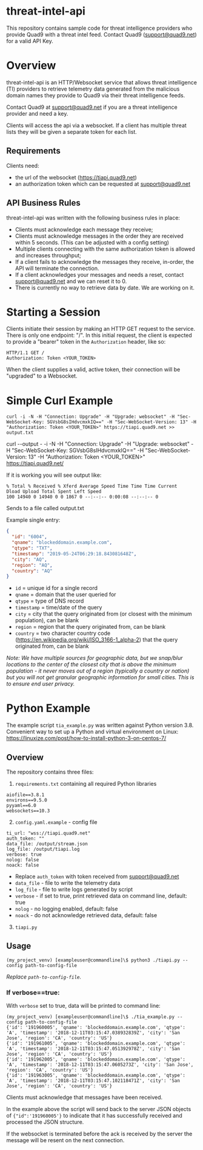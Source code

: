 # threat-intel-api

This repository contains sample code for threat intelligence providers who provide Quad9 with a threat intel feed. Contact Quad9 (support@quad9.net) for a valid API Key.

# Overview

threat-intel-api is an HTTP/Websocket service that allows threat intelligence (TI) providers to retrieve telemetry data generated from the malicious domain names they provide to Quad9 via their threat intelligence feeds.

Contact Quad9 at support@quad9.net if you are a threat intelligence provider and need a key. 

Clients will access the api via a websocket. If a client has multiple threat lists they will be given a separate token for each list.


## Requirements
Clients need:
- the url of the websocket (https://tiapi.quad9.net)
- an authorization token which can be requested at support@quad9.net


## API Business Rules

threat-intel-api was written with the following business rules in place:

- Clients must acknowledge each message they receive;
- Clients must acknowledge messages in the order they are received within 5 seconds. (This can be adjusted with a config setting)
- Multiple clients connecting with the same authorization token is allowed and increases throughput;
- If a client fails to acknowledge the messages they receive, in-order, the API will terminate the connection.
- If a client acknowledges your messages and needs a reset, contact support@quad9.net and we can reset it to 0.
- There is currently no way to retrieve data by date. We are working on it.


# Starting a Session

Clients initiate their session by making an HTTP GET request to the service. There is only one endpoint: "/". In this initial request, the client is expected to provide a "bearer" token in the `Authorization` header, like so:

```http
HTTP/1.1 GET /
Authorization: Token <YOUR_TOKEN>
```

When the client supplies a valid, active token, their connection will be "upgraded" to a Websocket.



# Simple Curl Example

```shell
curl -i -N -H "Connection: Upgrade" -H "Upgrade: websocket" -H "Sec-WebSocket-Key: SGVsbG8sIHdvcmxkIQ==" -H "Sec-WebSocket-Version: 13" -H "Authorization: Token <YOUR_TOKEN>" https://tiapi.quad9.net >> output.txt
```

curl --output - -i -N -H "Connection: Upgrade" -H "Upgrade: websocket" -H "Sec-WebSocket-Key: SGVsbG8sIHdvcmxkIQ==" -H "Sec-WebSocket-Version: 13" -H "Authorization: Token <YOUR_TOKEN>" https://tiapi.quad9.net/


If it is working you will see output like:

```shell
% Total % Received % Xferd Average Speed Time Time Time Current
Dload Upload Total Spent Left Speed
100 14940 0 14940 0 0 1867 0 --:--:-- 0:00:08 --:--:-- 0
```

Sends to a file called output.txt

Example single entry:

```json
{
  "id": "6004",
  "qname": "blockeddomain.example.com",
  "qtype": "TXT",
  "timestamp": "2019-05-24T06:29:18.843081648Z",
  "city": "AQ",
  "region": "AQ",
  "country": "AQ"
}
```

- `id` = unique id for a single record
- `qname` = domain that the user queried for
- `qtype` = type of DNS record
- `timestamp` = time/date of the query
- `city` = city that the query originated from (or closest with the minimum population), can be blank
- `region` = region that the query originated from, can be blank
- `country` = two character country code (https://en.wikipedia.org/wiki/ISO_3166-1_alpha-2) that the query originated from, can be blank

*_Note: We have multiple sources for geographic data, but we snap/blur locations to the center of the closest city that is above the minimum population - it never moves out of a region (typically a country or nation) but you will not get granular geographic information for small cities. This is to ensure end user privacy._*

# Python Example

The example script `tia_example.py` was written against Python version 3.8. 
Convenient way to set up a Python and virtual environment on Linux:  https://linuxize.com/post/how-to-install-python-3-on-centos-7/


## Overview

The repository contains three files:
1. `requirements.txt` containing all required Python libraries

```
aiofile==3.8.1
environs==9.5.0
pyyaml==6.0
websockets==10.3
```

2. `config.yaml.example` - config file
```
ti_url: "wss://tiapi.quad9.net"
auth_token: ""
data_file: /output/stream.json
log_file: /output/tiapi.log
verbose: true
nolog: false
noack: false
```
- Replace `auth_token` with token received from support@quad9.net
- `data_file` - file to write the telemetry data 
- `log_file` - file to write logs generated by script
- `verbose` - if set to true, print retrieved data on command line, default: true
- `nolog` - no logging enabled, default: false
- `noack` - do not acknowledge retrieved data, default: false

3. `tiapi.py`


## Usage

```shell
(my_project_venv) [exampleuser@commandline]\$ python3 ./tiapi.py --config path-to-config-file
```

*_Replace `path-to-config-file`._*  

### If verbose==true:
With `verbose` set to true, data will be printed to command line:

```shell
(my_project_venv) [exampleuser@commandline]\$ ./tia_example.py --config path-to-config-file
{'id': '191960005', 'qname': 'blockeddomain.example.com', 'qtype': 'A', 'timestamp': '2018-12-11T03:15:47.038932839Z', 'city': 'San Jose', 'region': 'CA', 'country': 'US'}
{'id': '191961005', 'qname': 'blockeddomain.example.com', 'qtype': 'A', 'timestamp': '2018-12-11T03:15:47.051392978Z', 'city': 'San Jose', 'region': 'CA', 'country': 'US'}
{'id': '191962005', 'qname': 'blockeddomain.example.com', 'qtype': 'A', 'timestamp': '2018-12-11T03:15:47.0605273Z', 'city': 'San Jose', 'region': 'CA', 'country': 'US'}
{'id': '191963005', 'qname': 'blockeddomain.example.com', 'qtype': 'A', 'timestamp': '2018-12-11T03:15:47.102118471Z', 'city': 'San Jose', 'region': 'CA', 'country': 'US'}
```

Clients must acknowledge that messages have been received.

In the example above the script will send back to the server JSON objects of `{"id":'191960005'}` to indicate that it has successfully received and processed the JSON structure.

If the websocket is terminated before the ack is received by the server the message will be resent on the next connection.

